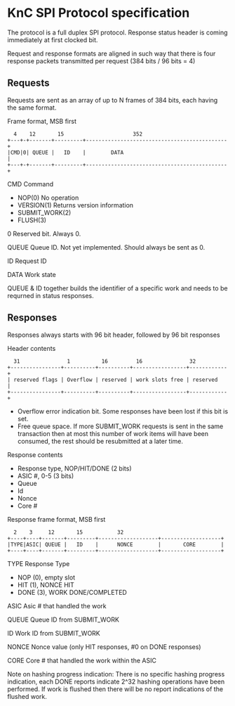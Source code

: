KnC SPI Protocol specification
==============================

The protocol is a full duplex SPI protocol. Response status header is coming
immediately at first clocked bit.

Request and response formats are aligned in such way that there is four
response packets transmitted per request (384 bits / 96 bits = 4)

Requests
--------

Requests are sent as an array of up to N frames of 384 bits, each having the
same format.

Frame format, MSB first

      4    12       15                      352
    +---+-+-------+---------+---------------------------------------------+
    |CMD|0| QUEUE |   ID    |        DATA                                 |
    +---+-+-------+---------+---------------------------------------------+

CMD 	Command

* NOP(0)		No operation
* VERSION(1)		Returns version information
* SUBMIT_WORK(2)	
* FLUSH(3)

0	Reserved bit. Always 0.

QUEUE	Queue ID. Not yet implemented. Should always be sent as 0.

ID	Request ID

DATA	Work state

QUEUE & ID together builds the identifier of a specific work and needs
to be requrned in status responses.

Responses
---------

Responses always starts with 96 bit header, followed by 96 bit responses

Header contents

	  31               1          16         16               32
    +----------------+----------+----------+-----------------+------------+
    | reserved flags | Overflow | reserved | work slots free | reserved   |
    +----------------+----------+----------+-----------------+------------+


- Overflow error indication bit. Some responses have been lost if this bit
  is set.
- Free queue space. If more SUBMIT_WORK requests is sent in the same
  transaction then at most this number of work items will have been
  consumed, the rest should be resubmitted at a later time.

Response contents

- Response type, NOP/HIT/DONE (2 bits)
- ASIC #, 0-5 (3 bits)
- Queue
- Id
- Nonce
- Core #

Response frame format, MSB first

      2    3     12       15           32
    +----+----+-------+---------+-------------------+-------------------+
    |TYPE|ASIC| QUEUE |   ID    |      NONCE        |       CORE        |
    +----+----+-------+---------+-------------------+-------------------+


TYPE Response Type

* NOP (0), empty slot
* HIT (1), NONCE HIT
* DONE (3), WORK DONE/COMPLETED

ASIC Asic # that handled the work

QUEUE Queue ID from SUBMIT_WORK

ID Work ID from SUBMIT_WORK

NONCE Nonce value (only HIT responses, #0 on DONE responses)

CORE Core # that handled the work within the ASIC

Note on hashing progress indication: There is no specific hashing progress
indication, each DONE reports indicate 2^32 hashing operations have been
performed. If work is flushed then there will be no report indications of
the flushed work.
